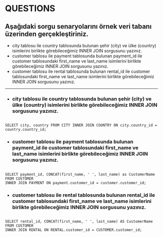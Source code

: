# QUESTIONS

## Aşağıdaki sorgu senaryolarını örnek veri tabanı üzerinden gerçekleştiriniz.

- city tablosu ile country tablosunda bulunan şehir (city) ve ülke (country) isimlerini birlikte görebileceğimiz INNER JOIN sorgusunu yazınız.
- customer tablosu ile payment tablosunda bulunan payment_id ile customer tablosundaki first_name ve last_name isimlerini birlikte görebileceğimiz INNER JOIN sorgusunu yazınız.
- customer tablosu ile rental tablosunda bulunan rental_id ile customer tablosundaki first_name ve last_name isimlerini birlikte görebileceğimiz INNER JOIN sorgusunu yazınız.


---

- ### city tablosu ile country tablosunda bulunan şehir (city) ve ülke (country) isimlerini birlikte görebileceğimiz INNER JOIN sorgusunu yazınız.

<code> 
SELECT city, country FROM CITY INNER JOIN COUNTRY ON city.country_id = country.country_id;
</code>



- ### customer tablosu ile payment tablosunda bulunan payment_id ile customer tablosundaki first_name ve last_name isimlerini birlikte görebileceğimiz INNER JOIN sorgusunu yazınız.

<code>
SELECT payment_id, CONCAT(first_name, ' ', last_name) as CustomerName FROM CUSTOMER
INNER JOIN PAYMENT ON payment.customer_id = customer.customer_id;
</code>



- ### customer tablosu ile rental tablosunda bulunan rental_id ile customer tablosundaki first_name ve last_name isimlerini birlikte görebileceğimiz INNER JOIN sorgusunu yazınız.

<code> 
SELECT rental_id, CONCAT(first_name, ' ', last_name) AS CustomerName FROM CUSTOMER
INNER JOIN RENTAL ON RENTAL.customer_id = CUSTOMER.customer_id;
</code>